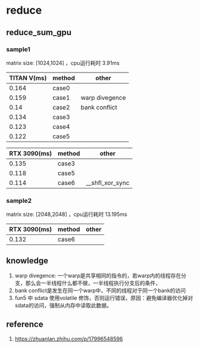 # reduce

## reduce_sum_gpu
### sample1
matrix size: [1024,1024] ，cpu运行耗时 3.91ms

| TITAN V(ms) | method   |      other       |  
| ----------- |--------- |----------------- |
| 0.164       | case0    |                  |
| 0.159       | case1    | warp divegence   |
| 0.14        | case2    | bank conflict    |
| 0.134       | case3    |                  |
| 0.123       | case4    |                  |
| 0.122       | case5    |                  |

| RTX 3090(ms) | method   |      other       |  
| ------------ |--------- |----------------- |
| 0.135        | case3    |                  |
| 0.118        | case5    |                  |
| 0.114        | case6    | __shfl_xor_sync  |


### sample2
matrix size: [2048,2048] ，cpu运行耗时 13.195ms

| RTX 3090(ms) | method   |      other       |  
| ------------ |--------- |----------------- |
| 0.132        | case6    |                  |

## knowledge
1. warp divegence: 一个warp是共享相同的指令的，若warp内的线程存在分支，那么会一半线程什么都不做，一半线程执行分支后的条件，
2. bank conflict是发生在同一个warp中，不同的线程对于同一个bank的访问
3. fun5 中 sdata 使用volatile 修饰，否则运行错误，原因：避免编译器优化掉对sdata的访问，强制从内存中读取此数据。

## reference
1. https://zhuanlan.zhihu.com/p/17996548596
